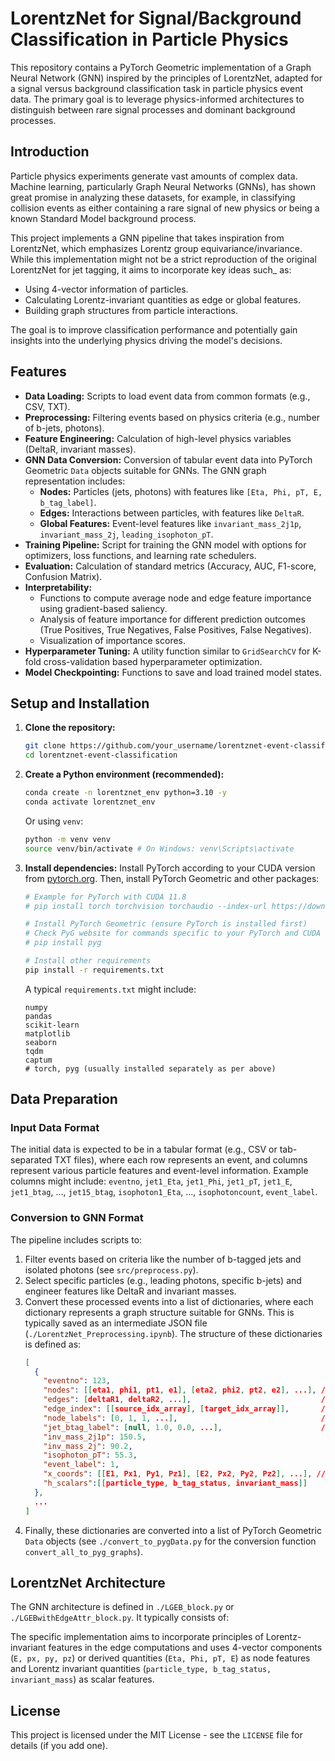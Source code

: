 # LorentzNet for Signal/Background Classification in Particle Physics

This repository contains a PyTorch Geometric implementation of a Graph Neural Network (GNN) inspired by the principles of LorentzNet, adapted for a signal versus background classification task in particle physics event data. The primary goal is to leverage physics-informed architectures to distinguish between rare signal processes and dominant background processes.

## Introduction

Particle physics experiments generate vast amounts of complex data. Machine learning, particularly Graph Neural Networks (GNNs), has shown great promise in analyzing these datasets, for example, in classifying collision events as either containing a rare signal of new physics or being a known Standard Model background process.

This project implements a GNN pipeline that takes inspiration from LorentzNet, which emphasizes Lorentz group equivariance/invariance. While this implementation might not be a strict reproduction of the original LorentzNet for jet tagging, it aims to incorporate key ideas such_ as:

*   Using 4-vector information of particles.
*   Calculating Lorentz-invariant quantities as edge or global features.
*   Building graph structures from particle interactions.

The goal is to improve classification performance and potentially gain insights into the underlying physics driving the model's decisions.

## Features

*   **Data Loading:** Scripts to load event data from common formats (e.g., CSV, TXT).
*   **Preprocessing:** Filtering events based on physics criteria (e.g., number of b-jets, photons).
*   **Feature Engineering:** Calculation of high-level physics variables (DeltaR, invariant masses).
*   **GNN Data Conversion:** Conversion of tabular event data into PyTorch Geometric `Data` objects suitable for GNNs. The GNN graph representation includes:
    *   **Nodes:** Particles (jets, photons) with features like `[Eta, Phi, pT, E, b_tag_label]`.
    *   **Edges:** Interactions between particles, with features like `DeltaR`.
    *   **Global Features:** Event-level features like `invariant_mass_2j1p`, `invariant_mass_2j`, `leading_isophoton_pT`.
*   **Training Pipeline:** Script for training the GNN model with options for optimizers, loss functions, and learning rate schedulers.
*   **Evaluation:** Calculation of standard metrics (Accuracy, AUC, F1-score, Confusion Matrix).
*   **Interpretability:**
    *   Functions to compute average node and edge feature importance using gradient-based saliency.
    *   Analysis of feature importance for different prediction outcomes (True Positives, True Negatives, False Positives, False Negatives).
    *   Visualization of importance scores.
*   **Hyperparameter Tuning:** A utility function similar to `GridSearchCV` for K-fold cross-validation based hyperparameter optimization.
*   **Model Checkpointing:** Functions to save and load trained model states.


## Setup and Installation

1.  **Clone the repository:**
    ```bash
    git clone https://github.com/your_username/lorentznet-event-classification.git
    cd lorentznet-event-classification
    ```

2.  **Create a Python environment (recommended):**
    ```bash
    conda create -n lorentznet_env python=3.10 -y
    conda activate lorentznet_env
    ```
    Or using `venv`:
    ```bash
    python -m venv venv
    source venv/bin/activate # On Windows: venv\Scripts\activate
    ```

3.  **Install dependencies:**
    Install PyTorch according to your CUDA version from [pytorch.org](https://pytorch.org/). Then, install PyTorch Geometric and other packages:
    ```bash
    # Example for PyTorch with CUDA 11.8
    # pip install torch torchvision torchaudio --index-url https://download.pytorch.org/whl/cu118

    # Install PyTorch Geometric (ensure PyTorch is installed first)
    # Check PyG website for commands specific to your PyTorch and CUDA version
    # pip install pyg

    # Install other requirements
    pip install -r requirements.txt
    ```
    A typical `requirements.txt` might include:
    ```
    numpy
    pandas
    scikit-learn
    matplotlib
    seaborn
    tqdm
    captum
    # torch, pyg (usually installed separately as per above)
    ```

## Data Preparation

### Input Data Format

The initial data is expected to be in a tabular format (e.g., CSV or tab-separated TXT files), where each row represents an event, and columns represent various particle features and event-level information.
Example columns might include:
`eventno`, `jet1_Eta`, `jet1_Phi`, `jet1_pT`, `jet1_E`, `jet1_btag`, ..., `jet15_btag`, `isophoton1_Eta`, ..., `isophotoncount`, `event_label`.

### Conversion to GNN Format

The pipeline includes scripts to:
1.  Filter events based on criteria like the number of b-tagged jets and isolated photons (see `src/preprocess.py`).
2.  Select specific particles (e.g., leading photons, specific b-jets) and engineer features like DeltaR and invariant masses.
3.  Convert these processed events into a list of dictionaries, where each dictionary represents a graph structure suitable for GNNs. This is typically saved as an intermediate JSON file (`./LorentzNet_Preprocessing.ipynb`). The structure of these dictionaries is defined as:
    ```json
    [
      {
        "eventno": 123,
        "nodes": [[eta1, phi1, pt1, e1], [eta2, phi2, pt2, e2], ...], // Node features
        "edges": [deltaR1, deltaR2, ...],                             // Edge features (DeltaR)
        "edge_index": [[source_idx_array], [target_idx_array]],       // Connectivity
        "node_labels": [0, 1, 1, ...],                                // 0 for photon, 1 for jet
        "jet_btag_label": [null, 1.0, 0.0, ...],                      // B-tag for jets, null/NaN for photons
        "inv_mass_2j1p": 150.5,
        "inv_mass_2j": 90.2,
        "isophoton_pT": 55.3,
        "event_label": 1,                                              // 0 for background, 1 for signal
        "x_coords": [[E1, Px1, Py1, Pz1], [E2, Px2, Py2, Pz2], ...], // 4-Vectors of jets and isolated photons
        "h_scalars":[[particle_type, b_tag_status, invariant_mass]]
      },
      ...
    ]
    ```
4.  Finally, these dictionaries are converted into a list of PyTorch Geometric `Data` objects (see `./convert_to_pygData.py` for the conversion function `convert_all_to_pyg_graphs`).

## LorentzNet Architecture

The GNN architecture is defined in `./LGEB_block.py` or `./LGEBwithEdgeAttr_block.py`. It typically consists of:

The specific implementation aims to incorporate principles of Lorentz-invariant features in the edge computations and uses 4-vector components (`E, px, py, pz`) or derived quantities (`Eta, Phi, pT, E`) as node features and Lorentz invariant quantities (`particle_type, b_tag_status, invariant_mass`) as scalar features.


## License

This project is licensed under the MIT License - see the `LICENSE` file for details (if you add one).